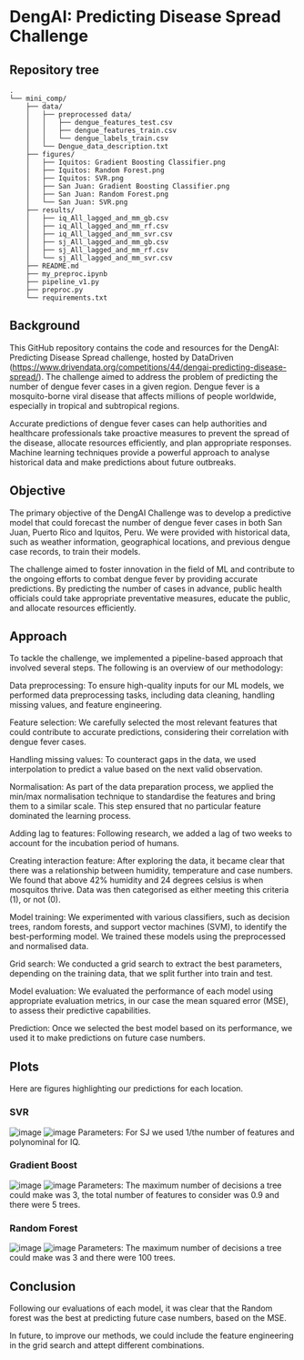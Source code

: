 # DengAI: Predicting Disease Spread Challenge

## Repository tree
```
.
└── mini_comp/
    ├── data/
    │   ├── preprocessed data/
    │   │   ├── dengue_features_test.csv
    │   │   ├── dengue_features_train.csv
    │   │   └── dengue_labels_train.csv
    │   └── Dengue_data_description.txt
    ├── figures/
    │   ├── Iquitos: Gradient Boosting Classifier.png
    │   ├── Iquitos: Random Forest.png
    │   ├── Iquitos: SVR.png
    │   ├── San Juan: Gradient Boosting Classifier.png
    │   ├── San Juan: Random Forest.png
    │   └── San Juan: SVR.png
    ├── results/
    │   ├── iq_All_lagged_and_mm_gb.csv
    │   ├── iq_All_lagged_and_mm_rf.csv
    │   ├── iq_All_lagged_and_mm_svr.csv
    │   ├── sj_All_lagged_and_mm_gb.csv
    │   ├── sj_All_lagged_and_mm_rf.csv
    │   └── sj_All_lagged_and_mm_svr.csv
    ├── README.md
    ├── my_preproc.ipynb
    ├── pipeline_v1.py
    ├── preproc.py
    └── requirements.txt
```

## Background
This GitHub repository contains the code and resources for the DengAI: Predicting Disease Spread challenge, hosted by DataDriven (https://www.drivendata.org/competitions/44/dengai-predicting-disease-spread/). The challenge aimed to address the problem of predicting the number of dengue fever cases in a given region. Dengue fever is a mosquito-borne viral disease that affects millions of people worldwide, especially in tropical and subtropical regions.

Accurate predictions of dengue fever cases can help authorities and healthcare professionals take proactive measures to prevent the spread of the disease, allocate resources efficiently, and plan appropriate responses. Machine learning techniques provide a powerful approach to analyse historical data and make predictions about future outbreaks.

## Objective
The primary objective of the DengAI Challenge was to develop a predictive model that could forecast the number of dengue fever cases in both San Juan, Puerto Rico and Iquitos, Peru. We were provided with historical data, such as weather information, geographical locations, and previous dengue case records, to train their models.

The challenge aimed to foster innovation in the field of ML and contribute to the ongoing efforts to combat dengue fever by providing accurate predictions. By predicting the number of cases in advance, public health officials could take appropriate preventative measures, educate the public, and allocate resources efficiently.

## Approach
To tackle the challenge, we implemented a pipeline-based approach that involved several steps. The following is an overview of our methodology:

Data preprocessing: To ensure high-quality inputs for our ML models, we performed data preprocessing tasks, including data cleaning, handling missing values, and feature engineering.

Feature selection: We carefully selected the most relevant features that could contribute to accurate predictions, considering their correlation with dengue fever cases.

Handling missing values: To counteract gaps in the data, we used interpolation to predict a value based on the next valid observation.  

Normalisation: As part of the data preparation process, we applied the min/max normalisation technique to standardise the features and bring them to a similar scale. This step ensured that no particular feature dominated the learning process.

Adding lag to features: Following research, we added a lag of two weeks to account for the incubation period of humans.

Creating interaction feature: After exploring the data, it became clear that there was a relationship between humidity, temperature and case numbers. We found that above 42% humidity and 24 degrees celsius is when mosquitos thrive. Data was then categorised as either meeting this criteria (1), or not (0). 

Model training: We experimented with various classifiers, such as decision trees, random forests, and support vector machines (SVM), to identify the best-performing model. We trained these models using the preprocessed and normalised data. 

Grid search: We conducted a grid search to extract the best parameters, depending on the training data, that we split further into train and test. 

Model evaluation: We evaluated the performance of each model using appropriate evaluation metrics, in our case the mean squared error (MSE), to assess their predictive capabilities.

Prediction: Once we selected the best model based on its performance, we used it to make predictions on future case numbers.


## Plots
Here are figures highlighting our predictions for each location.

### SVR
![image](https://user-images.githubusercontent.com/130439108/236619263-349cc4f7-d0b0-4e42-a5ec-1bfa52d9410e.png)
![image](https://user-images.githubusercontent.com/130439108/236619276-a78f6d2c-0539-4d22-a2eb-7136f1712ef5.png)
Parameters: For SJ we used 1/the number of features and polynominal for IQ.

### Gradient Boost
![image](https://user-images.githubusercontent.com/130439108/236620333-54dc8886-1a8a-40c7-a0b9-fc084925b5d0.png)
![image](https://user-images.githubusercontent.com/130439108/236620338-f3a430f9-c327-4ac7-ac4e-185475583f30.png)
Parameters: The maximum number of decisions a tree could make was 3, the total number of features to consider was 0.9 and there were 5 trees.

### Random Forest
![image](https://user-images.githubusercontent.com/130439108/236619117-07e40945-a948-4c84-beff-b5601cdfa8bd.png)
![image](https://user-images.githubusercontent.com/130439108/236619087-e8855ad3-8896-4b16-8dfe-d4af46ad5aeb.png)
Parameters: The maximum number of decisions a tree could make was 3 and there were 100 trees.

## Conclusion
Following our evaluations of each model, it was clear that the Random forest was the best at predicting future case numbers, based on the MSE.

In future, to improve our methods, we could include the feature engineering in the grid search and attept different combinations.





